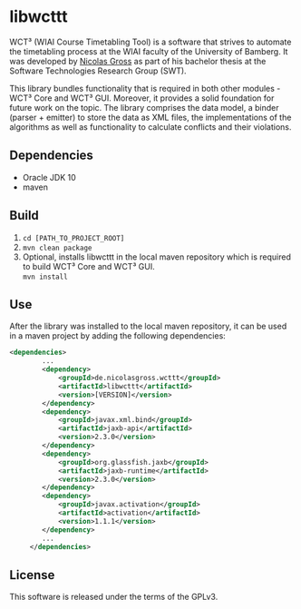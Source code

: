 # libwcttt

WCT³ (WIAI Course Timetabling Tool) is a software that strives to automate the 
timetabling process at the WIAI faculty of the University of Bamberg. It was 
developed by [Nicolas Gross](https://github.com/nicolasgross) as part of his 
bachelor thesis at the Software Technologies Research Group (SWT).

This library bundles functionality that is required in both other modules - WCT³
Core and WCT³ GUI. Moreover, it provides a solid foundation for future work on 
the topic. The library comprises the data model, a binder (parser + emitter) to
store the data as XML files, the implementations of the algorithms as well as
functionality to calculate conflicts and their violations. 


## Dependencies

- Oracle JDK 10
- maven


## Build

1. `cd [PATH_TO_PROJECT_ROOT]`
2. `mvn clean package` 
3. Optional, installs libwcttt in the local maven repository which is required
to build WCT³ Core and WCT³ GUI.  
`mvn install`


## Use

After the library was installed to the local maven repository, it can be used in
a maven project by adding the following dependencies:

```xml
<dependencies>
        ...
        <dependency>
            <groupId>de.nicolasgross.wcttt</groupId>
            <artifactId>libwcttt</artifactId>
            <version>[VERSION]</version>
        </dependency>
        <dependency>
            <groupId>javax.xml.bind</groupId>
            <artifactId>jaxb-api</artifactId>
            <version>2.3.0</version>
        </dependency>
        <dependency>
            <groupId>org.glassfish.jaxb</groupId>
            <artifactId>jaxb-runtime</artifactId>
            <version>2.3.0</version>
        </dependency>
        <dependency>
            <groupId>javax.activation</groupId>
            <artifactId>activation</artifactId>
            <version>1.1.1</version>
        </dependency>
        ...
     </dependencies>
```

## License

This software is released under the terms of the GPLv3.
